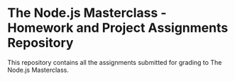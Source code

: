 # The Node.js Masterclass - Homework and Project Assignments Repository

This repository contains all the assignments submitted for grading
to The Node.js Masterclass.
